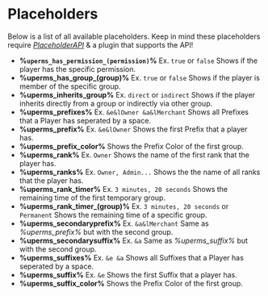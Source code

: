 # Placeholders
Below is a list of all available placeholders. Keep in mind these placeholders require [*PlaceholderAPI*](https://www.spigotmc.org/resources/6245/) & a plugin that supports the API!
<br>

* **%``uperms_has_permission_(permission)``%** Ex. ``true`` or ``false``
  Shows if the player has the specific permission.
* **%uperms_has_group_(group)%** Ex. ``true`` or ``false``
  Shows if the player is member of the specific group.
* **%uperms_inherits_group%** Ex. ``direct`` or ``indirect``
  Shows if the player inherits directly from a group or indirectly via other group.
* **%uperms_prefixes%** Ex. ``&e&lOwner &a&lMerchant``
  Shows all Prefixes that a Player has seperated by a space.
* **%uperms_prefix%** Ex. ``&e&lOwner``
  Shows the first Prefix that a player has.
* **%uperms_prefix_color%** 
  Shows the Prefix Color of the first group.
* **%uperms_rank%** Ex. ``Owner``
  Shows the name of the first rank that the player has.
* **%uperms_ranks%** Ex. ``Owner, Admin...`` 
  Shows the the name of all ranks that the player has.
* **%uperms_rank_timer%** Ex. ``3 minutes, 20 seconds``
  Shows the remaining time of the first temporary group.
* **%uperms_rank_timer_(group)%** Ex. ``3 minutes, 20 seconds`` or ``Permanent``
  Shows the remaining time of a specific group.
* **%uperms_secondaryprefix%** Ex. ``&a&lMerchant``
  Same as *%uperms_prefix%* but with the second group.
* **%uperms_secondarysuffix%** Ex. ``&a``
  Same as *%uperms_suffix%* but with the second group.
* **%uperms_suffixes%** Ex. ``&e &a``
  Shows all Suffixes that a Player has seperated by a space.
* **%uperms_suffix%** Ex. ``&e``
  Shows the first Suffix that a player has.
* **%uperms_suffix_color%** 
  Shows the Prefix Color of the first group.
